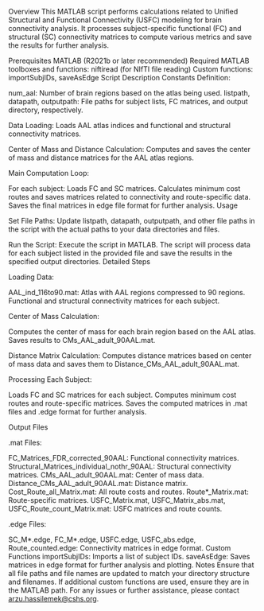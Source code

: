 Overview
This MATLAB script performs calculations related to Unified Structural and Functional Connectivity (USFC) modeling for brain connectivity analysis. It processes subject-specific functional (FC) and structural (SC) connectivity matrices to compute various metrics and save the results for further analysis.

Prerequisites
MATLAB (R2021b or later recommended)
Required MATLAB toolboxes and functions:
niftiread (for NIfTI file reading)
Custom functions: importSubjIDs, saveAsEdge
Script Description
Constants Definition:

num_aal: Number of brain regions based on the atlas being used.
listpath, datapath, outputpath: File paths for subject lists, FC matrices, and output directory, respectively.

Data Loading:
Loads AAL atlas indices and functional and structural connectivity matrices.

Center of Mass and Distance Calculation:
Computes and saves the center of mass and distance matrices for the AAL atlas regions.

Main Computation Loop:

For each subject:
Loads FC and SC matrices.
Calculates minimum cost routes and saves matrices related to connectivity and route-specific data.
Saves the final matrices in edge file format for further analysis.
Usage

Set File Paths:
Update listpath, datapath, outputpath, and other file paths in the script with the actual paths to your data directories and files.

Run the Script:
Execute the script in MATLAB. The script will process data for each subject listed in the provided file and save the results in the specified output directories.
Detailed Steps

Loading Data:

AAL_ind_116to90.mat: Atlas with AAL regions compressed to 90 regions.
Functional and structural connectivity matrices for each subject.

Center of Mass Calculation:

Computes the center of mass for each brain region based on the AAL atlas.
Saves results to CMs_AAL_adult_90AAL.mat.

Distance Matrix Calculation:
Computes distance matrices based on center of mass data and saves them to Distance_CMs_AAL_adult_90AAL.mat.

Processing Each Subject:

Loads FC and SC matrices for each subject.
Computes minimum cost routes and route-specific matrices.
Saves the computed matrices in .mat files and .edge format for further analysis.

Output Files

.mat Files:

FC_Matrices_FDR_corrected_90AAL: Functional connectivity matrices.
Structural_Matrices_individual_nothr_90AAL: Structural connectivity matrices.
CMs_AAL_adult_90AAL.mat: Center of mass data.
Distance_CMs_AAL_adult_90AAL.mat: Distance matrix.
Cost_Route_all_Matrix.mat: All route costs and routes.
Route*_Matrix.mat: Route-specific matrices.
USFC_Matrix.mat, USFC_Matrix_abs.mat, USFC_Route_count_Matrix.mat: USFC matrices and route counts.

.edge Files:

SC_M*.edge, FC_M*.edge, USFC.edge, USFC_abs.edge, Route_counted.edge: Connectivity matrices in edge format.
Custom Functions
importSubjIDs: Imports a list of subject IDs.
saveAsEdge: Saves matrices in edge format for further analysis and plotting.
Notes
Ensure that all file paths and file names are updated to match your directory structure and filenames.
If additional custom functions are used, ensure they are in the MATLAB path.
For any issues or further assistance, please contact arzu.hassilemek@cshs.org.

